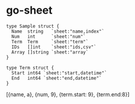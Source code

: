 # go-sheet

```
type Sample struct {
  Name  string   `sheet:"name,index"`
  Num   int      `sheet:"num"`
  Term  Term     `sheet:"term"`
  IDs   []int    `sheet:"ids,csv"`
  Array []string `sheet:"array`
}

type Term struct {
  Start int64 `sheet:"start,datetime"`
  End   int64 `sheet:"end,datetime"`
}
```

[{name, a}, {num, 9}, {term.start: 9}, {term.end:8}]

